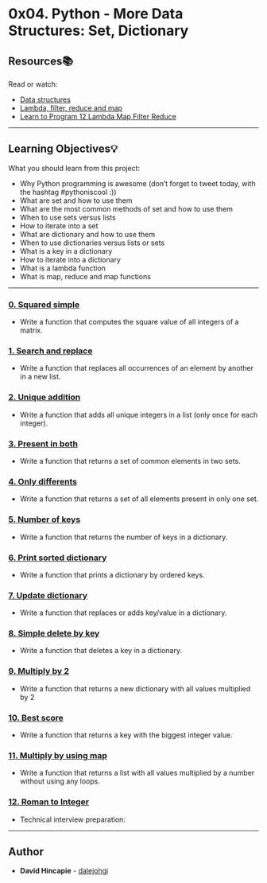 # 0x04. Python - More Data Structures: Set, Dictionary

## Resources:books:
Read or watch:
* [Data structures](https://intranet.hbtn.io/rltoken/dnFegYagqFoW7WraIP-9RA)
* [Lambda, filter, reduce and map](https://intranet.hbtn.io/rltoken/xXAlsMIs9-sCL4fljYeNfg)
* [Learn to Program 12 Lambda Map Filter Reduce](https://intranet.hbtn.io/rltoken/AT-UtsGuhgIzQSwSdKvckw)

---
## Learning Objectives:bulb:
What you should learn from this project:

* Why Python programming is awesome (don’t forget to tweet today, with the hashtag #pythoniscool :))
* What are set and how to use them
* What are the most common methods of set and how to use them
* When to use sets versus lists
* How to iterate into a set
* What are dictionary and how to use them
* When to use dictionaries versus lists or sets
* What is a key in a dictionary
* How to iterate into a dictionary
* What is a lambda function
* What is map, reduce and map functions

---

### [0. Squared simple](./0-square_matrix_simple.py)
* Write a function that computes the square value of all integers of a matrix.


### [1. Search and replace](./1-search_replace.py)
* Write a function that replaces all occurrences of an element by another in a new list.


### [2. Unique addition](./2-uniq_add.py)
* Write a function that adds all unique integers in a list (only once for each integer).


### [3. Present in both](./3-common_elements.py)
* Write a function that returns a set of common elements in two sets.


### [4. Only differents](./4-only_diff_elements.py)
* Write a function that returns a set of all elements present in only one set.


### [5. Number of keys](./5-number_keys.py)
* Write a function that returns the number of keys in a dictionary.


### [6. Print sorted dictionary](./6-print_sorted_dictionary.py)
* Write a function that prints a dictionary by ordered keys.


### [7. Update dictionary](./7-update_dictionary.py)
* Write a function that replaces or adds key/value in a dictionary.


### [8. Simple delete by key](./8-simple_delete.py)
* Write a function that deletes a key in a dictionary.


### [9. Multiply by 2](./9-multiply_by_2.py)
* Write a function that returns a new dictionary with all values multiplied by 2


### [10. Best score](./10-best_score.py)
* Write a function that returns a key with the biggest integer value.


### [11. Multiply by using map](./11-mutiply_list_map.py)
* Write a function that returns a list with all values multiplied by a number without using any loops.


### [12. Roman to Integer](./12-roman_to_int.py)
* Technical interview preparation: 

---

## Author
* **David Hincapie** - [dalejohgi](https://github.com/dalejohgi)